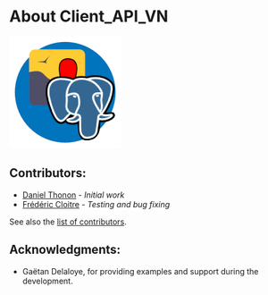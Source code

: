# About Client_API_VN
![Logo](img/logo_vn2pg.png)
## Contributors:

- [Daniel Thonon](https://github.com/dthonon) - _Initial work_
- [Frédéric Cloitre](https://github.com/lpofredc) - _Testing and bug fixing_

See also the [list of contributors](https://github.com/dthonon/Client_API_VN/graphs/contributors).

## Acknowledgments:

- Gaëtan Delaloye, for providing examples and support during the development.
